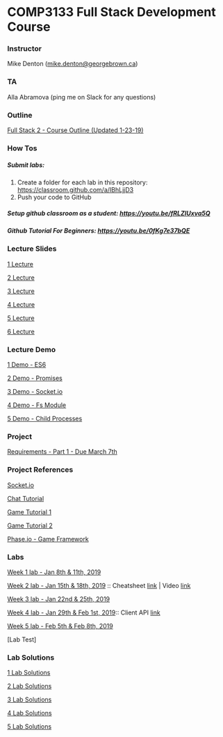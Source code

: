 # COMP3133 Full Stack Development Course

### Instructor
Mike Denton (mike.denton@georgebrown.ca)

### TA
Alla Abramova (ping me on Slack for any questions)

### Outline
[Full Stack 2 - Course Outline (Updated 1-23-19)](https://docs.google.com/document/d/1Y_0C2Y8vDZX2H89GH3jPWk_TYN5K-AY3JjbhgXXCCw8/edit?usp=sharing)

### How Tos

##### Submit labs: 
1. Create a folder for each lab in this repository: https://classroom.github.com/a/IBhLjjD3
2. Push your code to GitHub

##### Setup github classroom as a student: https://youtu.be/fRLZIUxva5Q

##### Github Tutorial For Beginners: https://youtu.be/0fKg7e37bQE


### Lecture Slides
[1 Lecture](https://drive.google.com/file/d/1fNjZSnZ5Rj_M6JJROWoVQzw-0G10gQ_x/view?usp=sharing)

[2 Lecture](https://drive.google.com/file/d/1HNCnsC-KzV_MQ2toxaAk2Lhi2t1_89jU/view?usp=sharing)

[3 Lecture](https://drive.google.com/file/d/1pJtjVpUC9PxGHa7hJ6qpMX8ZwFX8K3NU/view?usp=sharing)

[4 Lecture](https://drive.google.com/file/d/10CtLwqBKp6TU3NBmAszM9FzuOYiemFFv/view?usp=sharing)

[5 Lecture](https://drive.google.com/file/d/12Z9YEbhnXa-JFLhev1XVCIPyidh6-Duh/view?usp=sharing)

[6 Lecture](https://drive.google.com/file/d/1OVLuCqI1r0Rif-P_OG_3TDir3VtOEmzB/view?usp=sharing)

### Lecture Demo

[1 Demo - ES6](https://drive.google.com/file/d/1fBbQ_uolMvWEcpwKzV84rNuqcLCgv2wb/view?usp=sharing)

[2 Demo - Promises](https://drive.google.com/file/d/1kxL_pTi4aensu_5HTLGuUZtMuAwh-4MN/view?usp=sharing)

[3 Demo - Socket.io](https://drive.google.com/file/d/1aXwpFRQOfqfQFLdz0KS0cOdGs-YSwoNz/view?usp=sharing)

[4 Demo - Fs Module](https://drive.google.com/file/d/1RXMbxHMt9ZZ-Yek5wevdGN71_zA_-Ufe/view?usp=sharing)

[5 Demo - Child Processes](https://drive.google.com/file/d/1zHkfo4ZwIs2V-QCypx2UBzqwuKUSmD-D/view?usp=sharing)

### Project 
[Requirements - Part 1 - Due March 7th](https://docs.google.com/document/d/18kcQY7bMoOGsYkC5Iq7XkQXBskD0YriT9NgTK4od6to/edit?usp=sharing)

### Project References
[Socket.io](https://socket.io/)

[Chat Tutorial](https://medium.com/@noufel.gouirhate/build-a-simple-chat-app-with-node-js-and-socket-io-ea716c093088)

[Game Tutorial 1](https://phaser.io/news/2017/03/socketio-multiplayer-tutorial)

[Game Tutorial 2](https://hackernoon.com/how-to-build-a-multiplayer-browser-game-4a793818c29b)

[Phase.io - Game Framework](http://phaser.io/)

### Labs

[Week 1 lab - Jan 8th & 11th, 2019](https://drive.google.com/file/d/1sfMYDI1C7qQjV9XsjuoSAuymxpxL-Abf/view?usp=sharing)

[Week 2 lab - Jan 15th & 18th, 2019](https://drive.google.com/file/d/1TJxGDvrF3WZD9WFIKQf9E-znoPGycExz/view?usp=sharing) :: Cheatsheet [link](https://developer.mozilla.org/en-US/docs/Web/JavaScript/Reference/Global_Objects/Array/filter#) | Video [link](https://www.youtube.com/watch?v=AfWYO8t7ed4)

[Week 3 lab - Jan 22nd & 25th, 2019](https://drive.google.com/file/d/1JdIrdoNDEsnvzXMODdcQ0uZai3Quoj7o/view?usp=sharing)

[Week 4 lab - Jan 29th & Feb 1st, 2019](https://docs.google.com/document/d/1sZzmGKvUfTzPKzG2b-ZX7Yd5xLe2CUCSb_MOcRFqLtI/edit?usp=sharing):: Client API [link](https://socket.io/docs/client-api/)

[Week 5 lab - Feb 5th & Feb 8th, 2019](https://docs.google.com/document/d/1OjAMmPcwEQH9auwxzRtRnfD6xs0J2JIIS1j46PfncdA/edit?usp=sharing)

[Lab Test]

### Lab Solutions

[1 Lab Solutions](https://drive.google.com/file/d/1fQzd7Nr45hbosL9j9Li9vNaioqZ8P1nw/view?usp=sharing)

[2 Lab Solutions](https://drive.google.com/file/d/1VDzU5_q9_mHa9qJB2PyJWw6bOt3SMelv/view?usp=sharing)

[3 Lab Solutions](https://drive.google.com/file/d/1gocaT6_5PD6AwBSiOxt4pCIiSmQUhkgH/view?usp=sharing)

[4 Lab Solutions](https://drive.google.com/file/d/1delPsypqj6ac2wxMXOkFkDAyR7GyE76L/view?usp=sharing)

[5 Lab Solutions](https://drive.google.com/file/d/1ApoAwNvh59ZDUcxFeJEcsEQMp7f4gFGj/view?usp=sharing)
